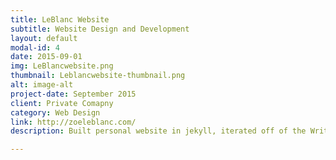 ```yaml
---
title: LeBlanc Website
subtitle: Website Design and Development
layout: default
modal-id: 4
date: 2015-09-01
img: LeBlancwebsite.png
thumbnail: Leblancwebsite-thumbnail.png
alt: image-alt
project-date: September 2015
client: Private Comapny
category: Web Design
link: http://zoeleblanc.com/
description: Built personal website in jekyll, iterated off of the Writer theme but added substantial personalization. Link to full website at 

---
```

